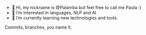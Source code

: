 - 👋 Hi, my nickname is @Palamba but feel free to call me Paula :)
- 👀 I’m interested in languages, NLP and AI
- 🌱 I’m currently learning new technologies and tools.
<!---
Palamba/Palamba is a ✨ special ✨ repository because its `README.md` (this file) appears on your GitHub profile.
You can click the Preview link to take a look at your changes.
--->
Commits, branches, you name it.
